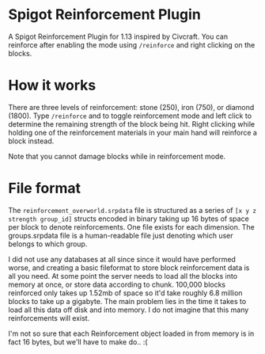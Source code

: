 # Spigot Reinforcement Plugin
A Spigot Reinforcement Plugin for 1.13 inspired by Civcraft. You can reinforce after enabling the mode using `/reinforce` and right clicking on the blocks.

# How it works

There are three levels of reinforcement: stone (250), iron (750), or diamond (1800). Type `/reinforce` and to toggle reinforcement mode and left click to determine the remaining strength of the block being hit. Right clicking while holding one of the reinforcement materials in your main hand will reinforce a block instead.

Note that you cannot damage blocks while in reinforcement mode.

# File format
The `reinforcement_overworld.srpdata` file is structured as a series of `[x y z strength group_id]` structs encoded in binary taking up 16 bytes of space per block to denote reinforcements. One file exists for each dimension. The groups.srpdata file is a human-readable file just denoting which user belongs to which group.

I did not use any databases at all since since it would have performed worse, and creating a basic fileformat to store block reinforcement data is all you need. At some point the server needs to load all the blocks into memory at once,	or store data according to chunk. 100,000 blocks reinforced only takes up 1.52mb of space so it'd take roughly 6.8 million blocks to take up a gigabyte. The main problem lies in the time it takes to load all this data off disk and into memory. I do not imagine that this many reinforcements will exist.

I'm not so sure that each Reinforcement object loaded in from memory is in fact 16 bytes, but we'll have to make do.. :(
